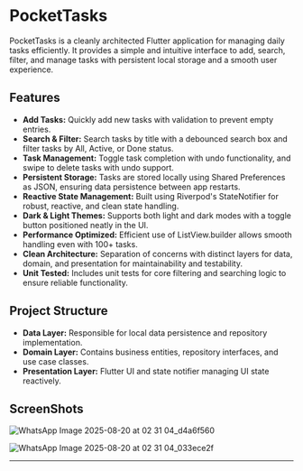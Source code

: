 # PocketTasks

PocketTasks is a cleanly architected Flutter application for managing daily tasks efficiently. It provides a simple and intuitive interface to add, search, filter, and manage tasks with persistent local storage and a smooth user experience.

## Features

- **Add Tasks:** Quickly add new tasks with validation to prevent empty entries.
- **Search & Filter:** Search tasks by title with a debounced search box and filter tasks by All, Active, or Done status.
- **Task Management:** Toggle task completion with undo functionality, and swipe to delete tasks with undo support.
- **Persistent Storage:** Tasks are stored locally using Shared Preferences as JSON, ensuring data persistence between app restarts.
- **Reactive State Management:** Built using Riverpod's StateNotifier for robust, reactive, and clean state handling.
- **Dark & Light Themes:** Supports both light and dark modes with a toggle button positioned neatly in the UI.
- **Performance Optimized:** Efficient use of ListView.builder allows smooth handling even with 100+ tasks.
- **Clean Architecture:** Separation of concerns with distinct layers for data, domain, and presentation for maintainability and testability.
- **Unit Tested:** Includes unit tests for core filtering and searching logic to ensure reliable functionality.

## Project Structure

- **Data Layer:** Responsible for local data persistence and repository implementation.
- **Domain Layer:** Contains business entities, repository interfaces, and use case classes.
- **Presentation Layer:** Flutter UI and state notifier managing UI state reactively.

## ScreenShots

![WhatsApp Image 2025-08-20 at 02 31 04_d4a6f560](https://github.com/user-attachments/assets/0fb52df4-c5c8-4a5a-a6ea-259ac2b98950)

![WhatsApp Image 2025-08-20 at 02 31 04_033ece2f](https://github.com/user-attachments/assets/493ad1fa-d587-44d2-a093-748be14e4473)



***
